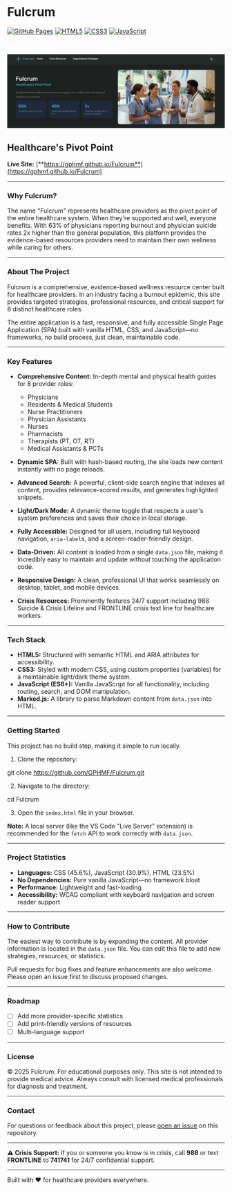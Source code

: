 # Fulcrum

[![GitHub Pages](https://img.shields.io/badge/github%20pages-deployed-brightgreen?style=for-the-badge)](https://gphmf.github.io/Fulcrum)
[![HTML5](https://img.shields.io/badge/HTML5-E34F26?style=flat&logo=html5&logoColor=white)]()
[![CSS3](https://img.shields.io/badge/CSS3-1572B6?style=flat&logo=css3&logoColor=white)]()
[![JavaScript](https://img.shields.io/badge/JavaScript-F7DF1E?style=flat&logo=javascript&logoColor=black)]()

<br>

![Fulcrum Hero Screenshot](https://raw.githubusercontent.com/GPHMF/Fulcrum/main/src/hero_screenshot.jpg)

## Healthcare's Pivot Point

**Live Site:** [**https://gphmf.github.io/Fulcrum**](https://gphmf.github.io/Fulcrum)

---

### Why Fulcrum?

The name "Fulcrum" represents healthcare providers as the pivot point of the entire healthcare system. When they're supported and well, everyone benefits. With 63% of physicians reporting burnout and physician suicide rates 2x higher than the general population, this platform provides the evidence-based resources providers need to maintain their own wellness while caring for others.

---

### About The Project

Fulcrum is a comprehensive, evidence-based wellness resource center built for healthcare providers. In an industry facing a burnout epidemic, this site provides targeted strategies, professional resources, and critical support for 8 distinct healthcare roles.

The entire application is a fast, responsive, and fully accessible Single Page Application (SPA) built with vanilla HTML, CSS, and JavaScript—no frameworks, no build process, just clean, maintainable code.

---

### Key Features

* **Comprehensive Content:** In-depth mental and physical health guides for 8 provider roles:
    * Physicians
    * Residents & Medical Students
    * Nurse Practitioners
    * Physician Assistants
    * Nurses
    * Pharmacists
    * Therapists (PT, OT, RT)
    * Medical Assistants & PCTs

* **Dynamic SPA:** Built with hash-based routing, the site loads new content instantly with no page reloads.

* **Advanced Search:** A powerful, client-side search engine that indexes all content, provides relevance-scored results, and generates highlighted snippets.

* **Light/Dark Mode:** A dynamic theme toggle that respects a user's system preferences and saves their choice in local storage.

* **Fully Accessible:** Designed for all users, including full keyboard navigation, `aria-label`s, and a screen-reader-friendly design.

* **Data-Driven:** All content is loaded from a single `data.json` file, making it incredibly easy to maintain and update without touching the application code.

* **Responsive Design:** A clean, professional UI that works seamlessly on desktop, tablet, and mobile devices.

* **Crisis Resources:** Prominently features 24/7 support including 988 Suicide & Crisis Lifeline and FRONTLINE crisis text line for healthcare workers.

---

### Tech Stack

* **HTML5:** Structured with semantic HTML and ARIA attributes for accessibility.
* **CSS3:** Styled with modern CSS, using custom properties (variables) for a maintainable light/dark theme system.
* **JavaScript (ES6+):** Vanilla JavaScript for all functionality, including routing, search, and DOM manipulation.
* **Marked.js:** A library to parse Markdown content from `data.json` into HTML.

---

### Getting Started

This project has no build step, making it simple to run locally.

1. Clone the repository:

git clone https://github.com/GPHMF/Fulcrum.git

2. Navigate to the directory:

cd Fulcrum


3. Open the `index.html` file in your browser. 

**Note:** A local server (like the VS Code "Live Server" extension) is recommended for the `fetch` API to work correctly with `data.json`.

---

### Project Statistics

* **Languages:** CSS (45.6%), JavaScript (30.9%), HTML (23.5%)
* **No Dependencies:** Pure vanilla JavaScript—no framework bloat
* **Performance:** Lightweight and fast-loading
* **Accessibility:** WCAG compliant with keyboard navigation and screen reader support

---

### How to Contribute

The easiest way to contribute is by expanding the content. All provider information is located in the `data.json` file. You can edit this file to add new strategies, resources, or statistics.

Pull requests for bug fixes and feature enhancements are also welcome. Please open an issue first to discuss proposed changes.

---

### Roadmap

- [ ] Add more provider-specific statistics
- [ ] Add print-friendly versions of resources
- [ ] Multi-language support

---

### License

© 2025 Fulcrum. For educational purposes only. This site is not intended to provide medical advice. Always consult with licensed medical professionals for diagnosis and treatment.

---

### Contact

For questions or feedback about this project, please [open an issue](https://github.com/GPHMF/Fulcrum/issues) on this repository.

---

**⚠️ Crisis Support:** If you or someone you know is in crisis, call **988** or text **FRONTLINE** to **741741** for 24/7 confidential support.

---

Built with ❤️ for healthcare providers everywhere.

